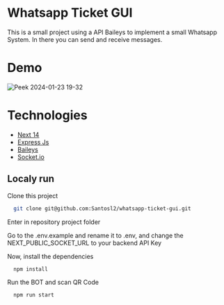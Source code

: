 # Whatsapp Ticket GUI

This is a small project using a API Baileys to implement a small Whatsapp System. In there you can send and receive messages.


# Demo

![Peek 2024-01-23 19-32](https://github.com/Santosl2/whatsapp-ticket-gui/assets/67132916/1977b502-5d4d-4e80-b991-f336ed2d42ae)

# Technologies
- [Next 14](https://github.com/vercel/next.js)
- [Express Js](https://github.com/expressjs/express)
- [Baileys](https://github.com/WhiskeySockets/Baileys)
- [Socket.io](https://github.com/socketio/socket.io)


## Localy run

Clone this project

```bash
  git clone git@github.com:Santosl2/whatsapp-ticket-gui.git
```

Enter in repository project folder

Go to the .env.example and rename it to .env, and change the NEXT_PUBLIC_SOCKET_URL to your backend API Key

Now, install the dependencies

```bash
  npm install
```

Run the BOT and scan QR Code

```bash
  npm run start
```
